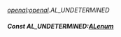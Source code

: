 _[openal](../../modules/openal/openal-module.md):[openal](../../modules/openal/openal-module.md).AL\_UNDETERMINED_
##### Const AL\_UNDETERMINED:[ALenum](../../modules/openal/openal-alenum.md)
